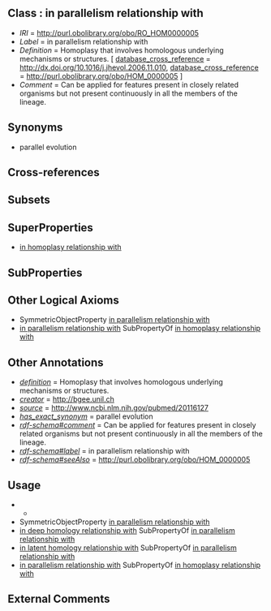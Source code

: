 
## Class : in parallelism relationship with

 * *IRI* = http://purl.obolibrary.org/obo/RO_HOM0000005
 * *Label* = in parallelism relationship with
 * *Definition* = Homoplasy that involves homologous underlying mechanisms or structures. [ [database_cross_reference](../../ef/oboInOwl#hasDbXref.md) = http://dx.doi.org/10.1016/j.jhevol.2006.11.010, [database_cross_reference](../../ef/oboInOwl#hasDbXref.md) = http://purl.obolibrary.org/obo/HOM_0000005 ]
 * *Comment* = Can be applied for features present in closely related organisms but not present continuously in all the members of the lineage.

## Synonyms

 * parallel evolution

## Cross-references


## Subsets


## SuperProperties

 * [in homoplasy relationship with](../../RO/02/RO_HOM0000002.md)

## SubProperties


## Other Logical Axioms

 * SymmetricObjectProperty [in parallelism relationship with](../../RO/05/RO_HOM0000005.md)
 * [in parallelism relationship with](../../RO/05/RO_HOM0000005.md) SubPropertyOf [in homoplasy relationship with](../../RO/02/RO_HOM0000002.md)

## Other Annotations

 * *[definition](../../IAO/15/IAO_0000115.md)* = Homoplasy that involves homologous underlying mechanisms or structures.
 * *[creator](../../or/creator.md)* = http://bgee.unil.ch
 * *[source](../../ce/source.md)* = http://www.ncbi.nlm.nih.gov/pubmed/20116127
 * *[has_exact_synonym](../../ym/oboInOwl#hasExactSynonym.md)* = parallel evolution
 * *[rdf-schema#comment](../../nt/rdf-schema#comment.md)* = Can be applied for features present in closely related organisms but not present continuously in all the members of the lineage.
 * *[rdf-schema#label](../../el/rdf-schema#label.md)* = in parallelism relationship with
 * *[rdf-schema#seeAlso](../../so/rdf-schema#seeAlso.md)* = http://purl.obolibrary.org/obo/HOM_0000005

## Usage

 * -
 * SymmetricObjectProperty [in parallelism relationship with](../../RO/05/RO_HOM0000005.md)
 * [in deep homology relationship with](../../RO/44/RO_HOM0000044.md) SubPropertyOf [in parallelism relationship with](../../RO/05/RO_HOM0000005.md)
 * [in latent homology relationship with](../../RO/57/RO_HOM0000057.md) SubPropertyOf [in parallelism relationship with](../../RO/05/RO_HOM0000005.md)
 * [in parallelism relationship with](../../RO/05/RO_HOM0000005.md) SubPropertyOf [in homoplasy relationship with](../../RO/02/RO_HOM0000002.md)

## External Comments

